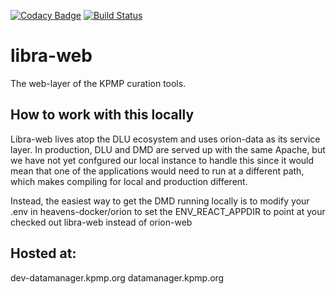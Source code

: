 [![Codacy Badge](https://api.codacy.com/project/badge/Grade/812f2e5d255f453e8021519d2a4c7056)](https://www.codacy.com/manual/rlreamy/libra-web?utm_source=github.com&amp;utm_medium=referral&amp;utm_content=KPMP/libra-web&amp;utm_campaign=Badge_Grade)
[![Build Status](https://travis-ci.org/KPMP/libra-web.svg?branch=develop)](https://travis-ci.org/KPMP/libra-web)

# libra-web
The web-layer of the KPMP curation tools. 

## How to work with this locally
Libra-web lives atop the DLU ecosystem and uses orion-data as its service layer.
In production, DLU and DMD are served up with the same Apache, but we have not yet confgured our local instance to handle this since it would mean that one of the applications would need to run at a different path, which makes compiling for local and production different.

Instead, the easiest way to get the DMD running locally is to modify your .env in heavens-docker/orion to set the ENV_REACT_APPDIR to point at your checked out libra-web instead of orion-web

## Hosted at:
dev-datamanager.kpmp.org
datamanager.kpmp.org
